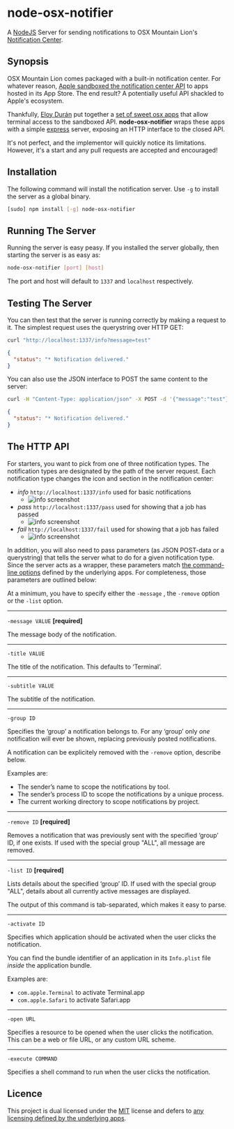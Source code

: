 node-osx-notifier
===========================
A [NodeJS](http://nodejs.org) Server for sending notifications to OSX Mountain Lion's
[Notification Center](http://www.macworld.com/article/1165411/mountain_lion_hands_on_with_notification_center.html).

Synopsis
--------
OSX Mountain Lion comes packaged with a built-in notification center. For whatever reason, [Apple sandboxed the
notification center API](http://forums.macrumors.com/showthread.php?t=1403807) to apps hosted in its App Store. The end
result? A potentially useful API shackled to Apple's ecosystem.

Thankfully, [Eloy Durán](https://github.com/alloy) put together a
[set of sweet osx apps](https://github.com/alloy/terminal-notifier) that allow terminal access to the sandboxed API.
**node-osx-notifier** wraps these apps with a simple [express](https://github.com/visionmedia/express) server, exposing
an HTTP interface to the closed API.

It's not perfect, and the implementor will quickly notice its limitations. However, it's a start and any pull requests
are accepted and encouraged!

Installation
------------
The following command will install the notification server. Use `-g` to install the server as a global binary.

```sh
[sudo] npm install [-g] node-osx-notifier
```

Running The Server
------------------
Running the server is easy peasy. If you installed the server globally, then starting the server is as easy as:

```sh
node-osx-notifier [port] [host]
```

The port and host will default to `1337` and `localhost` respectively.

Testing The Server
------------------
You can then test that the server is running correctly by making a request to it. The simplest request uses the
querystring over HTTP GET:

```sh
curl "http://localhost:1337/info?message=test"
```

```json
{
  "status": "* Notification delivered."
}
```

You can also use the JSON interface to POST the same content to the server:

```sh
curl -H "Content-Type: application/json" -X POST -d '{"message":"test"}' "http://localhost:1338/info"
```

```json
{
  "status": "* Notification delivered."
}
```

The HTTP API
------------
For starters, you want to pick from one of three notification types. The notification types are designated by the path
of the server request. Each notification type changes the icon and section in the notification center:

* _info_ `http://localhost:1337/info` used for basic notifications
   * ![info screenshot](http://f.cl.ly/items/0P3i301J281x1A0Q1L46/Screen%20Shot%202012-08-30%20at%201.19.18%20AM.png)
* _pass_ `http://localhost:1337/pass` used for showing that a job has passed
   * ![info screenshot](http://f.cl.ly/items/0Q0A3b2S0v0Q2E3l0B0q/Screen%20Shot%202012-08-30%20at%201.21.03%20AM.png)
* _fail_ `http://localhost:1337/fail` used for showing that a job has failed
   * ![info screenshot](http://f.cl.ly/items/1H3v2H173A0r3a2F3l0x/Screen%20Shot%202012-08-30%20at%201.19.57%20AM.png)

In addition, you will also need to pass parameters (as JSON POST-data or a querystring) that tells the server what to
do for a given notification type. Since the server acts as a wrapper, these parameters match
[the command-line options](https://github.com/alloy/terminal-notifier#options) defined by the underlying apps. For
completeness, those parameters are outlined below:

At a minimum, you have to specify either the `-message` , the `-remove`
option or the `-list` option.

-------------------------------------------------------------------------------

`-message VALUE`  **[required]**

The message body of the notification.

-------------------------------------------------------------------------------

`-title VALUE`

The title of the notification. This defaults to ‘Terminal’.

-------------------------------------------------------------------------------

`-subtitle VALUE`

The subtitle of the notification.

-------------------------------------------------------------------------------

`-group ID`

Specifies the ‘group’ a notification belongs to. For any ‘group’ only _one_
notification will ever be shown, replacing previously posted notifications.

A notification can be explicitely removed with the `-remove` option, describe
below.

Examples are:

* The sender’s name to scope the notifications by tool.
* The sender’s process ID to scope the notifications by a unique process.
* The current working directory to scope notifications by project.

-------------------------------------------------------------------------------

`-remove ID`  **[required]**

Removes a notification that was previously sent with the specified ‘group’ ID,
if one exists. If used with the special group "ALL", all message are removed.

-------------------------------------------------------------------------------

`-list ID` **[required]**

Lists details about the specified ‘group’ ID. If used with the special group
"ALL", details about all currently active  messages are displayed.

The output of this command is tab-separated, which makes it easy to parse.

-------------------------------------------------------------------------------

`-activate ID`

Specifies which application should be activated when the user clicks the
notification.

You can find the bundle identifier of an application in its `Info.plist` file
_inside_ the application bundle.

Examples are:

* `com.apple.Terminal` to activate Terminal.app
* `com.apple.Safari` to activate Safari.app

-------------------------------------------------------------------------------

`-open URL`

Specifies a resource to be opened when the user clicks the notification. This
can be a web or file URL, or any custom URL scheme.

-------------------------------------------------------------------------------

`-execute COMMAND`

Specifies a shell command to run when the user clicks the notification.

Licence
-------
This project is dual licensed under the [MIT](https://github.com/azoff/node-osx-notifier/blob/master/LICENSE-MIT)
license and defers to [any licensing defined by the underlying apps](https://github.com/alloy/terminal-notifier).